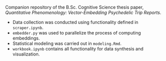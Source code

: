 Companion repository of the B.Sc. Cognitive Science thesis paper, _Quantitative Phenomenology: Vector-Embedding Psychedelic Trip Reports_.

- Data collection was conducted using functionality defined in `scraper.ipynb`. 
- `embedder.py` was used to parallelize the process of computing embeddings.
- Statistical modeling was carried out in `modeling.Rmd`. 
- `workbook.ipynb` contains all functionality for data synthesis and visualization.
